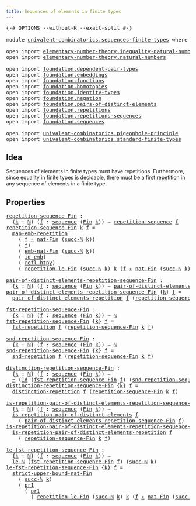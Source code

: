 ```yaml
---
title: Sequences of elements in finite types
---
```


<pre class="Agda"><a id="63" class="Symbol">{-#</a> <a id="67" class="Keyword">OPTIONS</a> <a id="75" class="Pragma">--without-K</a> <a id="87" class="Pragma">--exact-split</a> <a id="101" class="Symbol">#-}</a>

<a id="106" class="Keyword">module</a> <a id="113" href="univalent-combinatorics.sequences-finite-types.html" class="Module">univalent-combinatorics.sequences-finite-types</a> <a id="160" class="Keyword">where</a>

<a id="167" class="Keyword">open</a> <a id="172" class="Keyword">import</a> <a id="179" href="elementary-number-theory.inequality-natural-numbers.html" class="Module">elementary-number-theory.inequality-natural-numbers</a>
<a id="231" class="Keyword">open</a> <a id="236" class="Keyword">import</a> <a id="243" href="elementary-number-theory.natural-numbers.html" class="Module">elementary-number-theory.natural-numbers</a>

<a id="285" class="Keyword">open</a> <a id="290" class="Keyword">import</a> <a id="297" href="foundation.dependent-pair-types.html" class="Module">foundation.dependent-pair-types</a>
<a id="329" class="Keyword">open</a> <a id="334" class="Keyword">import</a> <a id="341" href="foundation.embeddings.html" class="Module">foundation.embeddings</a>
<a id="363" class="Keyword">open</a> <a id="368" class="Keyword">import</a> <a id="375" href="foundation.functions.html" class="Module">foundation.functions</a>
<a id="396" class="Keyword">open</a> <a id="401" class="Keyword">import</a> <a id="408" href="foundation.homotopies.html" class="Module">foundation.homotopies</a>
<a id="430" class="Keyword">open</a> <a id="435" class="Keyword">import</a> <a id="442" href="foundation.identity-types.html" class="Module">foundation.identity-types</a>
<a id="468" class="Keyword">open</a> <a id="473" class="Keyword">import</a> <a id="480" href="foundation.negation.html" class="Module">foundation.negation</a>
<a id="500" class="Keyword">open</a> <a id="505" class="Keyword">import</a> <a id="512" href="foundation.pairs-of-distinct-elements.html" class="Module">foundation.pairs-of-distinct-elements</a>
<a id="550" class="Keyword">open</a> <a id="555" class="Keyword">import</a> <a id="562" href="foundation.repetitions.html" class="Module">foundation.repetitions</a>
<a id="585" class="Keyword">open</a> <a id="590" class="Keyword">import</a> <a id="597" href="foundation.repetitions-sequences.html" class="Module">foundation.repetitions-sequences</a>
<a id="630" class="Keyword">open</a> <a id="635" class="Keyword">import</a> <a id="642" href="foundation.sequences.html" class="Module">foundation.sequences</a>

<a id="664" class="Keyword">open</a> <a id="669" class="Keyword">import</a> <a id="676" href="univalent-combinatorics.pigeonhole-principle.html" class="Module">univalent-combinatorics.pigeonhole-principle</a>
<a id="721" class="Keyword">open</a> <a id="726" class="Keyword">import</a> <a id="733" href="univalent-combinatorics.standard-finite-types.html" class="Module">univalent-combinatorics.standard-finite-types</a>
</pre>
## Idea

Sequences of elements in finite types must have repetitions. Furthermore, since equality in finite types is decidable, there must be a first repetition in any sequence of elements in a finite type.

## Properties

<pre class="Agda"><a id="repetition-sequence-Fin"></a><a id="1015" href="univalent-combinatorics.sequences-finite-types.html#1015" class="Function">repetition-sequence-Fin</a> <a id="1039" class="Symbol">:</a>
  <a id="1043" class="Symbol">(</a><a id="1044" href="univalent-combinatorics.sequences-finite-types.html#1044" class="Bound">k</a> <a id="1046" class="Symbol">:</a> <a id="1048" href="elementary-number-theory.natural-numbers.html#1530" class="Datatype">ℕ</a><a id="1049" class="Symbol">)</a> <a id="1051" class="Symbol">(</a><a id="1052" href="univalent-combinatorics.sequences-finite-types.html#1052" class="Bound">f</a> <a id="1054" class="Symbol">:</a> <a id="1056" href="foundation.sequences.html#369" class="Function">sequence</a> <a id="1065" class="Symbol">(</a><a id="1066" href="univalent-combinatorics.standard-finite-types.html#2396" class="Function">Fin</a> <a id="1070" href="univalent-combinatorics.sequences-finite-types.html#1044" class="Bound">k</a><a id="1071" class="Symbol">))</a> <a id="1074" class="Symbol">→</a> <a id="1076" href="foundation.repetitions-sequences.html#862" class="Function">repetition-sequence</a> <a id="1096" href="univalent-combinatorics.sequences-finite-types.html#1052" class="Bound">f</a>
<a id="1098" href="univalent-combinatorics.sequences-finite-types.html#1015" class="Function">repetition-sequence-Fin</a> <a id="1122" href="univalent-combinatorics.sequences-finite-types.html#1122" class="Bound">k</a> <a id="1124" href="univalent-combinatorics.sequences-finite-types.html#1124" class="Bound">f</a> <a id="1126" class="Symbol">=</a>
  <a id="1130" href="foundation.repetitions.html#4383" class="Function">map-emb-repetition</a>
    <a id="1153" class="Symbol">(</a> <a id="1155" href="univalent-combinatorics.sequences-finite-types.html#1124" class="Bound">f</a> <a id="1157" href="foundation-core.functions.html#420" class="Function Operator">∘</a> <a id="1159" href="univalent-combinatorics.standard-finite-types.html#5342" class="Function">nat-Fin</a> <a id="1167" class="Symbol">(</a><a id="1168" href="elementary-number-theory.natural-numbers.html#1564" class="InductiveConstructor">succ-ℕ</a> <a id="1175" href="univalent-combinatorics.sequences-finite-types.html#1122" class="Bound">k</a><a id="1176" class="Symbol">))</a>
    <a id="1183" class="Symbol">(</a> <a id="1185" href="univalent-combinatorics.sequences-finite-types.html#1124" class="Bound">f</a><a id="1186" class="Symbol">)</a>
    <a id="1192" class="Symbol">(</a> <a id="1194" href="univalent-combinatorics.standard-finite-types.html#6625" class="Function">emb-nat-Fin</a> <a id="1206" class="Symbol">(</a><a id="1207" href="elementary-number-theory.natural-numbers.html#1564" class="InductiveConstructor">succ-ℕ</a> <a id="1214" href="univalent-combinatorics.sequences-finite-types.html#1122" class="Bound">k</a><a id="1215" class="Symbol">))</a>
    <a id="1222" class="Symbol">(</a> <a id="1224" href="foundation-core.embeddings.html#1729" class="Function">id-emb</a><a id="1230" class="Symbol">)</a>
    <a id="1236" class="Symbol">(</a> <a id="1238" href="foundation-core.homotopies.html#741" class="Function">refl-htpy</a><a id="1247" class="Symbol">)</a>
    <a id="1253" class="Symbol">(</a> <a id="1255" href="univalent-combinatorics.pigeonhole-principle.html#5056" class="Function">repetition-le-Fin</a> <a id="1273" class="Symbol">(</a><a id="1274" href="elementary-number-theory.natural-numbers.html#1564" class="InductiveConstructor">succ-ℕ</a> <a id="1281" href="univalent-combinatorics.sequences-finite-types.html#1122" class="Bound">k</a><a id="1282" class="Symbol">)</a> <a id="1284" href="univalent-combinatorics.sequences-finite-types.html#1122" class="Bound">k</a> <a id="1286" class="Symbol">(</a><a id="1287" href="univalent-combinatorics.sequences-finite-types.html#1124" class="Bound">f</a> <a id="1289" href="foundation-core.functions.html#420" class="Function Operator">∘</a> <a id="1291" href="univalent-combinatorics.standard-finite-types.html#5342" class="Function">nat-Fin</a> <a id="1299" class="Symbol">(</a><a id="1300" href="elementary-number-theory.natural-numbers.html#1564" class="InductiveConstructor">succ-ℕ</a> <a id="1307" href="univalent-combinatorics.sequences-finite-types.html#1122" class="Bound">k</a><a id="1308" class="Symbol">))</a> <a id="1311" class="Symbol">(</a><a id="1312" href="elementary-number-theory.inequality-natural-numbers.html#14466" class="Function">le-succ-ℕ</a> <a id="1322" class="Symbol">{</a><a id="1323" href="univalent-combinatorics.sequences-finite-types.html#1122" class="Bound">k</a><a id="1324" class="Symbol">}))</a>

<a id="pair-of-distinct-elements-repetition-sequence-Fin"></a><a id="1329" href="univalent-combinatorics.sequences-finite-types.html#1329" class="Function">pair-of-distinct-elements-repetition-sequence-Fin</a> <a id="1379" class="Symbol">:</a>
  <a id="1383" class="Symbol">{</a><a id="1384" href="univalent-combinatorics.sequences-finite-types.html#1384" class="Bound">k</a> <a id="1386" class="Symbol">:</a> <a id="1388" href="elementary-number-theory.natural-numbers.html#1530" class="Datatype">ℕ</a><a id="1389" class="Symbol">}</a> <a id="1391" class="Symbol">(</a><a id="1392" href="univalent-combinatorics.sequences-finite-types.html#1392" class="Bound">f</a> <a id="1394" class="Symbol">:</a> <a id="1396" href="foundation.sequences.html#369" class="Function">sequence</a> <a id="1405" class="Symbol">(</a><a id="1406" href="univalent-combinatorics.standard-finite-types.html#2396" class="Function">Fin</a> <a id="1410" href="univalent-combinatorics.sequences-finite-types.html#1384" class="Bound">k</a><a id="1411" class="Symbol">))</a> <a id="1414" class="Symbol">→</a> <a id="1416" href="foundation.pairs-of-distinct-elements.html#1376" class="Function">pair-of-distinct-elements</a> <a id="1442" href="elementary-number-theory.natural-numbers.html#1530" class="Datatype">ℕ</a>
<a id="1444" href="univalent-combinatorics.sequences-finite-types.html#1329" class="Function">pair-of-distinct-elements-repetition-sequence-Fin</a> <a id="1494" class="Symbol">{</a><a id="1495" href="univalent-combinatorics.sequences-finite-types.html#1495" class="Bound">k</a><a id="1496" class="Symbol">}</a> <a id="1498" href="univalent-combinatorics.sequences-finite-types.html#1498" class="Bound">f</a> <a id="1500" class="Symbol">=</a>
  <a id="1504" href="foundation.repetitions.html#1301" class="Function">pair-of-distinct-elements-repetition</a> <a id="1541" href="univalent-combinatorics.sequences-finite-types.html#1498" class="Bound">f</a> <a id="1543" class="Symbol">(</a><a id="1544" href="univalent-combinatorics.sequences-finite-types.html#1015" class="Function">repetition-sequence-Fin</a> <a id="1568" href="univalent-combinatorics.sequences-finite-types.html#1495" class="Bound">k</a> <a id="1570" href="univalent-combinatorics.sequences-finite-types.html#1498" class="Bound">f</a><a id="1571" class="Symbol">)</a>

<a id="fst-repetition-sequence-Fin"></a><a id="1574" href="univalent-combinatorics.sequences-finite-types.html#1574" class="Function">fst-repetition-sequence-Fin</a> <a id="1602" class="Symbol">:</a>
  <a id="1606" class="Symbol">{</a><a id="1607" href="univalent-combinatorics.sequences-finite-types.html#1607" class="Bound">k</a> <a id="1609" class="Symbol">:</a> <a id="1611" href="elementary-number-theory.natural-numbers.html#1530" class="Datatype">ℕ</a><a id="1612" class="Symbol">}</a> <a id="1614" class="Symbol">(</a><a id="1615" href="univalent-combinatorics.sequences-finite-types.html#1615" class="Bound">f</a> <a id="1617" class="Symbol">:</a> <a id="1619" href="foundation.sequences.html#369" class="Function">sequence</a> <a id="1628" class="Symbol">(</a><a id="1629" href="univalent-combinatorics.standard-finite-types.html#2396" class="Function">Fin</a> <a id="1633" href="univalent-combinatorics.sequences-finite-types.html#1607" class="Bound">k</a><a id="1634" class="Symbol">))</a> <a id="1637" class="Symbol">→</a> <a id="1639" href="elementary-number-theory.natural-numbers.html#1530" class="Datatype">ℕ</a>
<a id="1641" href="univalent-combinatorics.sequences-finite-types.html#1574" class="Function">fst-repetition-sequence-Fin</a> <a id="1669" class="Symbol">{</a><a id="1670" href="univalent-combinatorics.sequences-finite-types.html#1670" class="Bound">k</a><a id="1671" class="Symbol">}</a> <a id="1673" href="univalent-combinatorics.sequences-finite-types.html#1673" class="Bound">f</a> <a id="1675" class="Symbol">=</a>
  <a id="1679" href="foundation.repetitions.html#1418" class="Function">fst-repetition</a> <a id="1694" href="univalent-combinatorics.sequences-finite-types.html#1673" class="Bound">f</a> <a id="1696" class="Symbol">(</a><a id="1697" href="univalent-combinatorics.sequences-finite-types.html#1015" class="Function">repetition-sequence-Fin</a> <a id="1721" href="univalent-combinatorics.sequences-finite-types.html#1670" class="Bound">k</a> <a id="1723" href="univalent-combinatorics.sequences-finite-types.html#1673" class="Bound">f</a><a id="1724" class="Symbol">)</a>

<a id="snd-repetition-sequence-Fin"></a><a id="1727" href="univalent-combinatorics.sequences-finite-types.html#1727" class="Function">snd-repetition-sequence-Fin</a> <a id="1755" class="Symbol">:</a>
  <a id="1759" class="Symbol">{</a><a id="1760" href="univalent-combinatorics.sequences-finite-types.html#1760" class="Bound">k</a> <a id="1762" class="Symbol">:</a> <a id="1764" href="elementary-number-theory.natural-numbers.html#1530" class="Datatype">ℕ</a><a id="1765" class="Symbol">}</a> <a id="1767" class="Symbol">(</a><a id="1768" href="univalent-combinatorics.sequences-finite-types.html#1768" class="Bound">f</a> <a id="1770" class="Symbol">:</a> <a id="1772" href="foundation.sequences.html#369" class="Function">sequence</a> <a id="1781" class="Symbol">(</a><a id="1782" href="univalent-combinatorics.standard-finite-types.html#2396" class="Function">Fin</a> <a id="1786" href="univalent-combinatorics.sequences-finite-types.html#1760" class="Bound">k</a><a id="1787" class="Symbol">))</a> <a id="1790" class="Symbol">→</a> <a id="1792" href="elementary-number-theory.natural-numbers.html#1530" class="Datatype">ℕ</a>
<a id="1794" href="univalent-combinatorics.sequences-finite-types.html#1727" class="Function">snd-repetition-sequence-Fin</a> <a id="1822" class="Symbol">{</a><a id="1823" href="univalent-combinatorics.sequences-finite-types.html#1823" class="Bound">k</a><a id="1824" class="Symbol">}</a> <a id="1826" href="univalent-combinatorics.sequences-finite-types.html#1826" class="Bound">f</a> <a id="1828" class="Symbol">=</a>
  <a id="1832" href="foundation.repetitions.html#1530" class="Function">snd-repetition</a> <a id="1847" href="univalent-combinatorics.sequences-finite-types.html#1826" class="Bound">f</a> <a id="1849" class="Symbol">(</a><a id="1850" href="univalent-combinatorics.sequences-finite-types.html#1015" class="Function">repetition-sequence-Fin</a> <a id="1874" href="univalent-combinatorics.sequences-finite-types.html#1823" class="Bound">k</a> <a id="1876" href="univalent-combinatorics.sequences-finite-types.html#1826" class="Bound">f</a><a id="1877" class="Symbol">)</a>

<a id="distinction-repetition-sequence-Fin"></a><a id="1880" href="univalent-combinatorics.sequences-finite-types.html#1880" class="Function">distinction-repetition-sequence-Fin</a> <a id="1916" class="Symbol">:</a>
  <a id="1920" class="Symbol">{</a><a id="1921" href="univalent-combinatorics.sequences-finite-types.html#1921" class="Bound">k</a> <a id="1923" class="Symbol">:</a> <a id="1925" href="elementary-number-theory.natural-numbers.html#1530" class="Datatype">ℕ</a><a id="1926" class="Symbol">}</a> <a id="1928" class="Symbol">(</a><a id="1929" href="univalent-combinatorics.sequences-finite-types.html#1929" class="Bound">f</a> <a id="1931" class="Symbol">:</a> <a id="1933" href="foundation.sequences.html#369" class="Function">sequence</a> <a id="1942" class="Symbol">(</a><a id="1943" href="univalent-combinatorics.standard-finite-types.html#2396" class="Function">Fin</a> <a id="1947" href="univalent-combinatorics.sequences-finite-types.html#1921" class="Bound">k</a><a id="1948" class="Symbol">))</a> <a id="1951" class="Symbol">→</a>
  <a id="1955" href="foundation-core.negation.html#465" class="Function">¬</a> <a id="1957" class="Symbol">(</a><a id="1958" href="foundation-core.identity-types.html#1767" class="Datatype">Id</a> <a id="1961" class="Symbol">(</a><a id="1962" href="univalent-combinatorics.sequences-finite-types.html#1574" class="Function">fst-repetition-sequence-Fin</a> <a id="1990" href="univalent-combinatorics.sequences-finite-types.html#1929" class="Bound">f</a><a id="1991" class="Symbol">)</a> <a id="1993" class="Symbol">(</a><a id="1994" href="univalent-combinatorics.sequences-finite-types.html#1727" class="Function">snd-repetition-sequence-Fin</a> <a id="2022" href="univalent-combinatorics.sequences-finite-types.html#1929" class="Bound">f</a><a id="2023" class="Symbol">))</a>
<a id="2026" href="univalent-combinatorics.sequences-finite-types.html#1880" class="Function">distinction-repetition-sequence-Fin</a> <a id="2062" class="Symbol">{</a><a id="2063" href="univalent-combinatorics.sequences-finite-types.html#2063" class="Bound">k</a><a id="2064" class="Symbol">}</a> <a id="2066" href="univalent-combinatorics.sequences-finite-types.html#2066" class="Bound">f</a> <a id="2068" class="Symbol">=</a>
  <a id="2072" href="foundation.repetitions.html#1642" class="Function">distinction-repetition</a> <a id="2095" href="univalent-combinatorics.sequences-finite-types.html#2066" class="Bound">f</a> <a id="2097" class="Symbol">(</a><a id="2098" href="univalent-combinatorics.sequences-finite-types.html#1015" class="Function">repetition-sequence-Fin</a> <a id="2122" href="univalent-combinatorics.sequences-finite-types.html#2063" class="Bound">k</a> <a id="2124" href="univalent-combinatorics.sequences-finite-types.html#2066" class="Bound">f</a><a id="2125" class="Symbol">)</a>

<a id="is-repetition-pair-of-distinct-elements-repetition-sequence-Fin"></a><a id="2128" href="univalent-combinatorics.sequences-finite-types.html#2128" class="Function">is-repetition-pair-of-distinct-elements-repetition-sequence-Fin</a> <a id="2192" class="Symbol">:</a>
  <a id="2196" class="Symbol">{</a><a id="2197" href="univalent-combinatorics.sequences-finite-types.html#2197" class="Bound">k</a> <a id="2199" class="Symbol">:</a> <a id="2201" href="elementary-number-theory.natural-numbers.html#1530" class="Datatype">ℕ</a><a id="2202" class="Symbol">}</a> <a id="2204" class="Symbol">(</a><a id="2205" href="univalent-combinatorics.sequences-finite-types.html#2205" class="Bound">f</a> <a id="2207" class="Symbol">:</a> <a id="2209" href="foundation.sequences.html#369" class="Function">sequence</a> <a id="2218" class="Symbol">(</a><a id="2219" href="univalent-combinatorics.standard-finite-types.html#2396" class="Function">Fin</a> <a id="2223" href="univalent-combinatorics.sequences-finite-types.html#2197" class="Bound">k</a><a id="2224" class="Symbol">))</a> <a id="2227" class="Symbol">→</a>
  <a id="2231" href="foundation.repetitions.html#843" class="Function">is-repetition-pair-of-distinct-elements</a> <a id="2271" href="univalent-combinatorics.sequences-finite-types.html#2205" class="Bound">f</a>
    <a id="2277" class="Symbol">(</a> <a id="2279" href="univalent-combinatorics.sequences-finite-types.html#1329" class="Function">pair-of-distinct-elements-repetition-sequence-Fin</a> <a id="2329" href="univalent-combinatorics.sequences-finite-types.html#2205" class="Bound">f</a><a id="2330" class="Symbol">)</a>
<a id="2332" href="univalent-combinatorics.sequences-finite-types.html#2128" class="Function">is-repetition-pair-of-distinct-elements-repetition-sequence-Fin</a> <a id="2396" class="Symbol">{</a><a id="2397" href="univalent-combinatorics.sequences-finite-types.html#2397" class="Bound">k</a><a id="2398" class="Symbol">}</a> <a id="2400" href="univalent-combinatorics.sequences-finite-types.html#2400" class="Bound">f</a> <a id="2402" class="Symbol">=</a>
  <a id="2406" href="foundation.repetitions.html#1812" class="Function">is-repetition-pair-of-distinct-elements-repetition</a> <a id="2457" href="univalent-combinatorics.sequences-finite-types.html#2400" class="Bound">f</a>
    <a id="2463" class="Symbol">(</a> <a id="2465" href="univalent-combinatorics.sequences-finite-types.html#1015" class="Function">repetition-sequence-Fin</a> <a id="2489" href="univalent-combinatorics.sequences-finite-types.html#2397" class="Bound">k</a> <a id="2491" href="univalent-combinatorics.sequences-finite-types.html#2400" class="Bound">f</a><a id="2492" class="Symbol">)</a>

<a id="le-fst-repetition-sequence-Fin"></a><a id="2495" href="univalent-combinatorics.sequences-finite-types.html#2495" class="Function">le-fst-repetition-sequence-Fin</a> <a id="2526" class="Symbol">:</a>
  <a id="2530" class="Symbol">{</a><a id="2531" href="univalent-combinatorics.sequences-finite-types.html#2531" class="Bound">k</a> <a id="2533" class="Symbol">:</a> <a id="2535" href="elementary-number-theory.natural-numbers.html#1530" class="Datatype">ℕ</a><a id="2536" class="Symbol">}</a> <a id="2538" class="Symbol">(</a><a id="2539" href="univalent-combinatorics.sequences-finite-types.html#2539" class="Bound">f</a> <a id="2541" class="Symbol">:</a> <a id="2543" href="foundation.sequences.html#369" class="Function">sequence</a> <a id="2552" class="Symbol">(</a><a id="2553" href="univalent-combinatorics.standard-finite-types.html#2396" class="Function">Fin</a> <a id="2557" href="univalent-combinatorics.sequences-finite-types.html#2531" class="Bound">k</a><a id="2558" class="Symbol">))</a> <a id="2561" class="Symbol">→</a>
  <a id="2565" href="elementary-number-theory.inequality-natural-numbers.html#2077" class="Function">le-ℕ</a> <a id="2570" class="Symbol">(</a><a id="2571" href="univalent-combinatorics.sequences-finite-types.html#1574" class="Function">fst-repetition-sequence-Fin</a> <a id="2599" href="univalent-combinatorics.sequences-finite-types.html#2539" class="Bound">f</a><a id="2600" class="Symbol">)</a> <a id="2602" class="Symbol">(</a><a id="2603" href="elementary-number-theory.natural-numbers.html#1564" class="InductiveConstructor">succ-ℕ</a> <a id="2610" href="univalent-combinatorics.sequences-finite-types.html#2531" class="Bound">k</a><a id="2611" class="Symbol">)</a>
<a id="2613" href="univalent-combinatorics.sequences-finite-types.html#2495" class="Function">le-fst-repetition-sequence-Fin</a> <a id="2644" class="Symbol">{</a><a id="2645" href="univalent-combinatorics.sequences-finite-types.html#2645" class="Bound">k</a><a id="2646" class="Symbol">}</a> <a id="2648" href="univalent-combinatorics.sequences-finite-types.html#2648" class="Bound">f</a> <a id="2650" class="Symbol">=</a>
  <a id="2654" href="univalent-combinatorics.standard-finite-types.html#5445" class="Function">strict-upper-bound-nat-Fin</a>
    <a id="2685" class="Symbol">(</a> <a id="2687" href="elementary-number-theory.natural-numbers.html#1564" class="InductiveConstructor">succ-ℕ</a> <a id="2694" href="univalent-combinatorics.sequences-finite-types.html#2645" class="Bound">k</a><a id="2695" class="Symbol">)</a>
    <a id="2701" class="Symbol">(</a> <a id="2703" href="foundation-core.dependent-pair-types.html#605" class="Field">pr1</a>
      <a id="2713" class="Symbol">(</a> <a id="2715" href="foundation-core.dependent-pair-types.html#605" class="Field">pr1</a>
        <a id="2727" class="Symbol">(</a> <a id="2729" href="univalent-combinatorics.pigeonhole-principle.html#5056" class="Function">repetition-le-Fin</a> <a id="2747" class="Symbol">(</a><a id="2748" href="elementary-number-theory.natural-numbers.html#1564" class="InductiveConstructor">succ-ℕ</a> <a id="2755" href="univalent-combinatorics.sequences-finite-types.html#2645" class="Bound">k</a><a id="2756" class="Symbol">)</a> <a id="2758" href="univalent-combinatorics.sequences-finite-types.html#2645" class="Bound">k</a> <a id="2760" class="Symbol">(</a><a id="2761" href="univalent-combinatorics.sequences-finite-types.html#2648" class="Bound">f</a> <a id="2763" href="foundation-core.functions.html#420" class="Function Operator">∘</a> <a id="2765" href="univalent-combinatorics.standard-finite-types.html#5342" class="Function">nat-Fin</a> <a id="2773" class="Symbol">(</a><a id="2774" href="elementary-number-theory.natural-numbers.html#1564" class="InductiveConstructor">succ-ℕ</a> <a id="2781" href="univalent-combinatorics.sequences-finite-types.html#2645" class="Bound">k</a><a id="2782" class="Symbol">))</a> <a id="2785" class="Symbol">(</a><a id="2786" href="elementary-number-theory.inequality-natural-numbers.html#14466" class="Function">le-succ-ℕ</a> <a id="2796" class="Symbol">{</a><a id="2797" href="univalent-combinatorics.sequences-finite-types.html#2645" class="Bound">k</a><a id="2798" class="Symbol">}))))</a>
</pre>